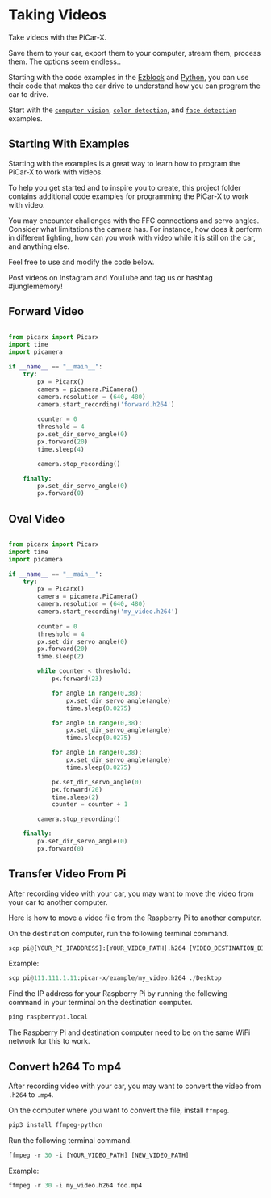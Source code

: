# Taking Videos

Take videos with the PiCar-X. 

Save them to your car, export them to your computer, stream them, process them. The options seem endless..

Starting with the code examples in the [Ezblock](https://docs.sunfounder.com/projects/picar-x/en/latest/ezblock/play_with_ezblock.html) and [Python](https://docs.sunfounder.com/projects/picar-x/en/latest/python/play_with_python.html), you can use their code that makes the car drive to understand how you can program the car to drive.

Start with the [`computer vision`](https://docs.sunfounder.com/projects/picar-x/en/latest/python/python_view_pic.html), [`color detection`](https://docs.sunfounder.com/projects/picar-x/en/latest/python/python_color_detection.html), and [`face detection`](https://docs.sunfounder.com/projects/picar-x/en/latest/python/python_face_detection.html) examples.

## Starting With Examples

Starting with the examples is a great way to learn how to program the PiCar-X to work with videos.

To help you get started and to inspire you to create, this project folder contains additional code examples for programming the PiCar-X to work with video.

You may encounter challenges with the FFC connections and servo angles. Consider what limitations the camera has. For instance, how does it perform in different lighting, how can you work with video while it is still on the car, and anything else. 

Feel free to use and modify the code below.

Post videos on Instagram and YouTube and tag us or hashtag #junglememory!

## Forward Video

```python

from picarx import Picarx
import time
import picamera

if __name__ == "__main__":
    try:
        px = Picarx()
        camera = picamera.PiCamera()
        camera.resolution = (640, 480)
        camera.start_recording('forward.h264')
        
        counter = 0
        threshold = 4
        px.set_dir_servo_angle(0)
        px.forward(20)
        time.sleep(4)

        camera.stop_recording()

    finally:
        px.set_dir_servo_angle(0)
        px.forward(0)

```

## Oval Video

```python

from picarx import Picarx
import time
import picamera

if __name__ == "__main__":
    try:
        px = Picarx()
        camera = picamera.PiCamera()
        camera.resolution = (640, 480)
        camera.start_recording('my_video.h264')
        
        counter = 0
        threshold = 4
        px.set_dir_servo_angle(0)
        px.forward(20)
        time.sleep(2)

        while counter < threshold:
            px.forward(23)

            for angle in range(0,38):
                px.set_dir_servo_angle(angle)
                time.sleep(0.0275)

            for angle in range(0,38):
                px.set_dir_servo_angle(angle)
                time.sleep(0.0275)

            for angle in range(0,38):
                px.set_dir_servo_angle(angle)
                time.sleep(0.0275)

            px.set_dir_servo_angle(0)
            px.forward(20)
            time.sleep(2)
            counter = counter + 1

        camera.stop_recording()

    finally:
        px.set_dir_servo_angle(0)
        px.forward(0)
```

## Transfer Video From Pi

After recording video with your car, you may want to move the video from your car to another computer. 

Here is how to move a video file from the Raspberry Pi to another computer.

On the destination computer, run the following terminal command.

```python
scp pi@[YOUR_PI_IPADDRESS]:[YOUR_VIDEO_PATH].h264 [VIDEO_DESTINATION_DIR_PATH]
```

Example:

```python
scp pi@111.111.1.11:picar-x/example/my_video.h264 ./Desktop
```

Find the IP address for your Raspberry Pi by running the following command in your terminal on the destination computer.

```python
ping raspberrypi.local
```

The Raspberry Pi and destination computer need to be on the same WiFi network for this to work.

## Convert h264 To mp4

After recording video with your car, you may want to convert the video from `.h264` to `.mp4`. 


On the computer where you want to convert the file, install `ffmpeg`.

```python
pip3 install ffmpeg-python
```

Run the following terminal command.

```python
ffmpeg -r 30 -i [YOUR_VIDEO_PATH] [NEW_VIDEO_PATH]
```

Example:

```python
ffmpeg -r 30 -i my_video.h264 foo.mp4
```


